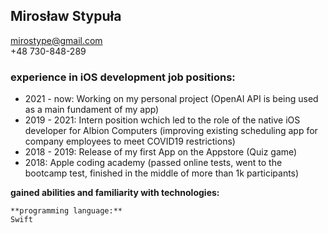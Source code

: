 ## Mirosław Stypuła 
mirostype@gmail.com\
+48 730-848-289


### experience in iOS development job positions: 
- 2021 - now: Working on my personal project (OpenAI API is being used as a main fundament of my app) 
- 2019 - 2021: Intern position wchich led to the role of the native iOS developer for Albion Computers (improving existing scheduling app for company employees to meet COVID19 restrictions)  
- 2018 - 2019: Release of my first App on the Appstore (Quiz game)
- 2018: Apple coding academy (passed online tests, went to the bootcamp test, finished in the middle of more than 1k participants) 

**gained abilities and familiarity with technologies:**

```
**programming language:**
Swift




```



